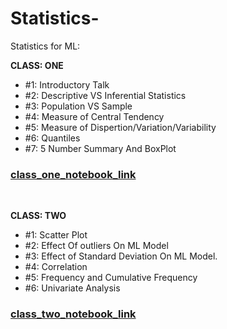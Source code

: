 # Statistics-
Statistics for ML:

**CLASS: ONE**
- #1: Introductory Talk
- #2: Descriptive  VS Inferential Statistics
- #3: Population VS Sample
- #4: Measure of Central Tendency
- #5: Measure of Dispertion/Variation/Variability
- #6: Quantiles
- #7: 5 Number Summary And BoxPlot
### [class_one_notebook_link](https://github.com/Data-Science-PSTU/Statistics-/blob/main/01_Class.ipynb)

<br>

**CLASS: TWO**
- #1: Scatter Plot
- #2: Effect Of outliers On ML Model
- #3: Effect of Standard Deviation On ML Model. 
- #4: Correlation
- #5: Frequency and Cumulative Frequency 
- #6: Univariate Analysis 
### [class_two_notebook_link](https://github.com/Data-Science-PSTU/Week_2_Statistics_Basic_Class_01/blob/main/02_class.ipynb)

